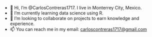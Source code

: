 - 👋 Hi, I’m @CarlosContreras1717. I live in Monterrey City, Mexico.
- 🌱 I’m currently learning data science using R.
- 💞️ I’m looking to collaborate on projects to earn knowledge and experience.
- 📫 You can reach me in my email: carloscontreras1717@gmail.com


